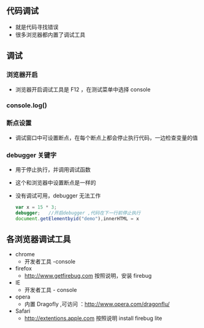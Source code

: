 ## 代码调试

*   就是代码寻找错误
*   很多浏览器都内置了调试工具

## 调试

### 浏览器开启

*   浏览器开启调试工具是 F12 ，在测试菜单中选择 console

### console.log()

### 断点设置

*   调试窗口中可设置断点，在每个断点上都会停止执行代码，一边检查变量的值

### debugger 关键字

*   用于停止执行，并调用调试函数

*   这个和浏览器中设置断点是一样的

*   没有调试可用，debugger 无法工作

    ```js
    var x = 15 * 3;
    debugger;	//开启debugger ,代码在下一行前停止执行
    document.getElementbyid("demo"),innerHTML = x
    
    ```





## 各浏览器调试工具

*   chrome
    *   开发者工具 -console
*   firefox
    *   http://www.getfirebug.com  按照说明，安装 firebug
*   IE 
    *   开发者工具 - console
*   opera
    *   内置 Dragofly ,可访问 ：http://www.opera.com/dragonflu/
*   Safari
    *   http://extentions.apple.com  按照说明 install firebug lite


